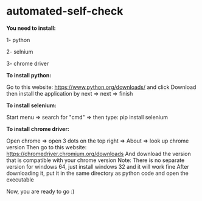 # automated-self-check

**You need to install:**

1- python

2- selnium

3- chrome driver

**To install python:**


Go to this website: https://www.python.org/downloads/
and click Download then install the application by next => next => finish 

**To install selenium:**

Start menu => search for "cmd" => then type:
pip install selenium


**To install chrome driver:**

Open chrome => open 3 dots on the top right => About => look up chrome version
Then go to this website: https://chromedriver.chromium.org/downloads
And download the version that is compatible with your chrome version
Note: There is no separate version for windows 64, just install windows 32 and it will work fine
After downloading it, put it in the same directory as python code and open the executable

Now, you are ready to go :)
